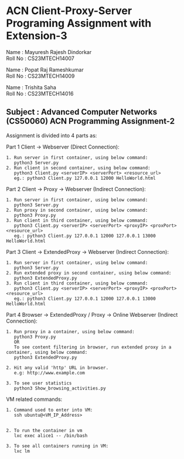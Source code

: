
# ACN Client-Proxy-Server Programing Assignment with Extension-3

Name  : Mayuresh Rajesh Dindorkar  
Roll No : CS23MTECH14007  

Name  : Popat Raj Rameshkumar  
Roll No : CS23MTECH14009 

Name  : Trishita Saha  
Roll No : CS23MTECH14016 

Subject : Advanced Computer Networks (CS50060)
ACN Programming Assignment-2  
---

Assignment is divided into 4 parts as:  

Part 1 Client -> Webserver (Direct Connection):
  
    1. Run server in first container, using below command:  
       python3 Server.py
    2. Run client in second container, using below command:  
       python3 Client.py <serverIP> <serverPort> <resource_url>
       eg.: python3 Client.py 127.0.0.1 12000 HelloWorld.html

Part 2 Client -> Proxy -> Webserver (Indirect Connection):
  
    1. Run server in first container, using below command:  
       python3 Server.py
    2. Run proxy in second container, using below command:  
       python3 Proxy.py
    3. Run client in third container, using below command:  
       python3 Client.py <serverIP> <serverPort> <proxyIP> <proxPort> <resource_url>
       eg.: python3 Client.py 127.0.0.1 12000 127.0.0.1 13000 HelloWorld.html

Part 3 Client -> ExtendedProxy -> Webserver (Indirect Connection):
  
    1. Run server in first container, using below command:  
       python3 Server.py
    2. Run extended proxy in second container, using below command:  
       python3 ExtendedProxy.py
    3. Run client in third container, using below command:  
       python3 Client.py <serverIP> <serverPort> <proxyIP> <proxPort> <resource_url>
       eg.: python3 Client.py 127.0.0.1 12000 127.0.0.1 13000 HelloWorld.html

Part 4 Browser -> ExtendedProxy / Proxy -> Online Webserver (Indirect Connection):
  
    1. Run proxy in a container, using below command: 
       python3 Proxy.py  
       OR  
       To see content filtering in browser, run extended proxy in a container, using below command: 
       python3 ExtendedProxy.py
       
    2. Hit any valid 'http' URL in browser.
       e.g: http://www.example.com

    3. To see user statistics
       python3 Show_browsing_activities.py

VM related commands:  
    
    1. Command used to enter into VM:   
       ssh ubuntu@<VM_IP_Address>

    
    2. To run the container in vm
       lxc exec alice1 -- /bin/bash

    3. To see all containers running in VM:   
       lxc lm

